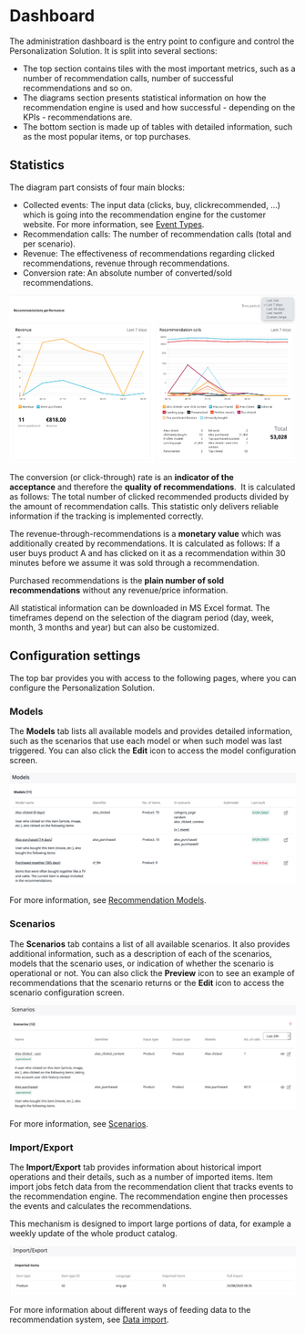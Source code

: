 # Dashboard

The administration dashboard is the entry point to configure and control the Personalization Solution. 
It is split into several sections:

- The top section contains tiles with the most important metrics, such as a number of recommendation calls, number of successful recommendations and so on.
- The diagrams section presents statistical information on how the recommendation engine is used and how successful - depending on the KPIs - recommendations are.
- The bottom section is made up of tables with detailed information, such as the most popular items, or top purchases.

## Statistics

The diagram part consists of four main blocks:

- Collected events:
    The input data (clicks, buy, clickrecommended, ...) which is going into the recommendation engine for the customer website. For more information, see [Event Types](event_types.md).
- Recommendation calls:
    The number of recommendation calls (total and per scenario).
- Revenue:
    The effectiveness of recommendations regarding clicked recommendations, revenue through recommendations.
- Conversion rate:
     An absolute number of converted/sold recommendations.

![Statistics area](img/dashboard_statistics.png "Statistics area")

The conversion (or click-through) rate is an **indicator of the acceptance** and therefore 
the **quality of recommendations**. 
It is calculated as follows: The total number of clicked recommended products divided by the amount of 
recommendation calls. 
This statistic only delivers reliable information if the tracking is implemented correctly.

The revenue-through-recommendations is a **monetary value** which was additionally created by recommendations. 
It is calculated as follows: If a user buys product A and has clicked on it as a recommendation within 
30 minutes before we assume it was sold through a recommendation.

Purchased recommendations is the **plain number of sold recommendations** without any revenue/price information.

All statistical information can be downloaded in MS Excel format. 
The timeframes depend on the selection of the diagram period (day, week, month, 3 months and year) but 
can also be customized.

## Configuration settings

The top bar provides you with access to the following pages, where you can configure the 
Personalization Solution.

### Models

The **Models** tab lists all available models and provides detailed information, such as the scenarios that use each model or when such model was last triggered.
You can also click the **Edit** icon to access the model configuration screen.

![Models tab](img/dashboard_models.png "Models tab")

For more information, see [Recommendation Models](recommendation_models.md).

### Scenarios

The **Scenarios** tab contains a list of all available scenarios.
It also provides additional information, such as a description of each of the scenarios, models 
that the scenario uses, or indication of whether the scenario is operational or not.
You can also click the **Preview** icon to see an example of recommendations that the scenario 
returns or the **Edit** icon to access the scenario configuration screen.

![Scenarios tab](img/dashboard_scenarios.png "Scenarios tab")

For more information, see [Scenarios](scenarios.md).

### Import/Export

The **Import/Export** tab provides information about historical import operations and their details, such as 
a number of imported items.
Item import jobs fetch data from the recommendation client that tracks events to the recommendation engine.
The recommendation engine then processes the events and calculates the recommendations.

This mechanism is designed to import large portions of data, for example a weekly update of the whole product catalog.

![Import/Export tab](img/dashboard_import.png "Import/Export tab")

For more information about different ways of feeding data to the recommendation system, see [Data import](content_import.md).
